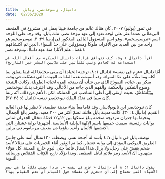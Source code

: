 ```yaml
---
title:  دانيال، ونبوخذنصر، وبابل
date:  02/06/2020
---
```


في تموز (يوليو) ٢٠٠٧، كان هناك عالم من جامعة فيينا يعمل في مشروع في المتحف البريطاني عندما عثر على لوحة تعود إلى عهد نبوخذ نصر، ملك بابل. وقد وجد على اللوحة اسم «نبوسرسخيم»، وهو اسم المسؤول البابلي المذكور في إرميا ٣٩: ٣. نبوسرسخيم هو واحد من بين العديد من الأفراد، ملوكا ومسؤولين على حدّ السواء، الذين تم اكتشافهم (بفضل علم الآثار) منذ عهد دانيال ونبوخذ نصر.

`اقرأ دانيال ١ و٥. كيف تتوافق قرارات دانيال المبكرة مع أفعال الله في استخدامه له كخادم ونبي للتأثير على ملايين البشر عبر التاريخ؟`

أمّا دانيال «عزم في نفسه» (دانيال ١: ٨، ترجمة الحياة) أن يبقى مخلصًا لله فيما يتعلق بما أكله وما صلّاه على حدّ السواء. وقد أصبحت هذه العادات الجيدة، التي تشكلت في وقت مبكر من حياته، النموذج الذي من شأنه أن يمنحه القوة لحياته الطويلة. وكانت النتيجة وضوح التفكير، والحكمة، والفهم الذي جاءه من الأعالي. وقد اعترف بذلك نبوخذنصر وبَيْلْشَاصَّرُ، بحيث ارتقى إلى أعلى المناصب في المملكة. لكن، الأهم من ذلك، أنّه ربما كان سببا في تجدّد الملك نبوخذنصر نفسه (دانيال ٤: ٣٤-٣٧).

كان نبوخذنصر ابن نابوبولاسار. وقد قاما معاً ببناء مدينة عظيمة، لا نظير لها في العالم القديم (دانيال ٤: ٣٠). كانت مدينة بابل هائلة، تضمّ أكثر من ٣٠٠ معبد، وقصر بالغ الجمال، وتحيط بها جدران مزدوجة ضخمة يبلغ سمكها بين ١٢و٢٢ قدمًا. تتخلل الجدران ثماني بوابات رئيسية، سميت جميعها باسم الآلهة البابلية الأساسية. أشهرها بوابة عشتار، التي اكتشفها الألمان وأعيد بناؤها في متحف بيرجاموم في برلين.

توصف بابل في دانيال ٧: ٤ بأسد له أجنحة نسر. ويصطف ١٢٠تمثال أسد على جانبيْ الطريق الموكبي المؤدي إلى بوابة عشتار. كما تم العثور أثناء الحفريات على تمثالا لأسد ضخم ينقضّ على رجل، ولا يزال هذا التمثال قائماً حتى اليوم خارج المدينة. كل هؤلاء يشهدون أنّ الأسد رمز ملائم لبابل العظمى. وهذا يؤكّد تاريخ الكِتَاب المُقَدَّس ورسالته النبوية.

`يقول دانيال ١: ٨ أن دانيال « عزم في نفسه «. ماذا يعني ذلك؟ ما هي بعض الأشياء التي تحتاج إلى أن «تعزم في نفسك» حول القيام أو عدم القيام بها؟`
